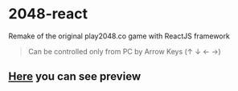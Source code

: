 # 2048-react
Remake of the original play2048.co game with ReactJS framework

> Can be controlled only from PC by Arrow Keys (↑ ↓ ← →)

## [Here](https://vladikcoder.github.io/2048-react/)  you can see preview
